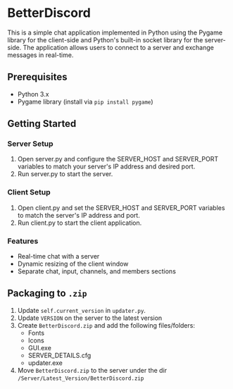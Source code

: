 # BetterDiscord
This is a simple chat application implemented in Python using the Pygame library for the client-side and Python's built-in socket library for the server-side. The application allows users to connect to a server and exchange messages in real-time.

## Prerequisites
 - Python 3.x
 - Pygame library (install via `pip install pygame`)

## Getting Started
### Server Setup
 1. Open server.py and configure the SERVER_HOST and SERVER_PORT variables to match your server's IP address and desired port.
 2. Run server.py to start the server.

### Client Setup
 1. Open client.py and set the SERVER_HOST and SERVER_PORT variables to match the server's IP address and port.
 2. Run client.py to start the client application.

### Features
 - Real-time chat with a server
 - Dynamic resizing of the client window
 - Separate chat, input, channels, and members sections

## Packaging to `.zip`
 1. Update `self.current_version` in `updater.py`.
 2. Update `VERSION` on the server to the latest version
 3. Create `BetterDiscord.zip` and add the following files/folders:
    - Fonts
    - Icons
    - GUI.exe
    - SERVER_DETAILS.cfg
    - updater.exe
 4. Move `BetterDiscord.zip` to the server under the dir `/Server/Latest_Version/BetterDiscord.zip`
